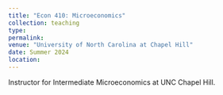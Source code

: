 ```yaml
---
title: "Econ 410: Microeconomics"
collection: teaching
type: 
permalink: 
venue: "University of North Carolina at Chapel Hill"
date: Summer 2024
location: 
---
```


Instructor for Intermediate Microeconomics at UNC Chapel Hill.

<!-- Heading 1
======

Heading 2
======

Heading 3
====== -->